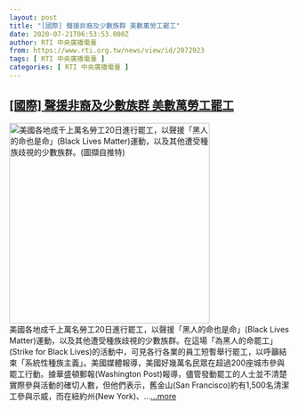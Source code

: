```yaml
---
layout: post
title: "[國際] 聲援非裔及少數族群 美數萬勞工罷工"
date: 2020-07-21T06:53:53.000Z
author: RTI 中央廣播電臺
from: https://www.rti.org.tw/news/view/id/2072923
tags: [ RTI 中央廣播電臺 ]
categories: [ RTI 中央廣播電臺 ]
---
```

<!--1595314433000-->
[[國際] 聲援非裔及少數族群 美數萬勞工罷工](https://www.rti.org.tw/news/view/id/2072923)
------

<div>
<img src="https://static.rti.org.tw/assets/thumbnails/2020/07/21/33b4eed5c31182079dabe92cbd4d7d43.png" width="360" alt="美國各地成千上萬名勞工20日進行罷工，以聲援「黑人的命也是命」(Black Lives Matter)運動，以及其他遭受種族歧視的少數族群。(圖擷自推特)" title="美國各地成千上萬名勞工20日進行罷工，以聲援「黑人的命也是命」(Black Lives Matter)運動，以及其他遭受種族歧視的少數族群。(圖擷自推特)"><br>美國各地成千上萬名勞工20日進行罷工，以聲援「黑人的命也是命」(Black Lives Matter)運動，以及其他遭受種族歧視的少數族群。在這場「為黑人的命罷工」(Strike for Black Lives)的活動中，可見各行各業的員工短暫舉行罷工，以呼籲結束「系統性種族主義」。美國媒體報導，美國好幾萬名民眾在超過200座城市參與罷工行動。據華盛頓郵報(Washington Post)報導，儘管發動罷工的人士並不清楚實際參與活動的確切人數，但他們表示，舊金山(San Francisco)約有1,500名清潔工參與示威，而在紐約州(New York)、...<a target="_blank" href="https://www.rti.org.tw/news/view/id/2072923">...more</a>
</div>
